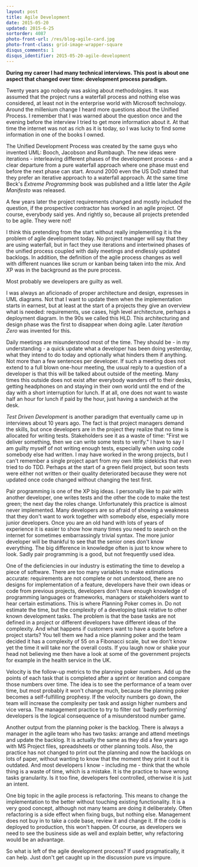 ```yaml
---
layout: post
title: Agile Development
date: 2015-05-20
updated: 2015-6-25
sortorder: 4087
photo-front-url: /res/blog-agile-card.jpg
photo-front-class: grid-image-wrapper-square
disqus_comments: 1
disqus_identifier: 2015-05-20-agile-development
---
```


**During my career I had many technical interviews. This post is about one aspect that changed over time: development process paradigm.**

Twenty years ago nobody was asking about methodologies. It was assumed that the project runs a waterfall process and nothing else was considered, at least not in the enterprise world with Microsoft technology. Around the millenium change I heard more questions about the Unified Process. I remember that I was warned about the question once and the evening before the interview I tried to get more information about it. At that time the internet was not as rich as it is today, so I was lucky to find some information in one of the books I owned.

The Unified Development Process was created by the same guys who invented UML: Booch, Jacobson and Rumbaugh. The new ideas were iterations - interleaving different phases of the development process - and a clear departure from a pure waterfall approach where one phase must end before the next phase can start. Around 2000 even the US DoD stated that they prefer an iterative approach to a waterfall approach. At the same time Beck's _Extreme Programming_ book was published and a little later the _Agile Manifesto_ was released.

A few years later the project requirements changed and mostly included the question, if the prospective contractor has worked in an agile project. Of course, everybody said yes. And rightly so, because all projects pretended to be agile. They were not!

I think this pretending from the start without really implementing it is the problem of agile development today. No project manager will say that they are using waterfall, but in fact they use iterations and intertwined phases of the unified process coupled with daily meetings and endlessly updated backlogs. In addition, the definition of the agile process changes as well with different nuances like scrum or kanban being taken into the mix. And XP was in the background as the pure process.

Most probably we developers are guilty as well.

I was always an aficionado of proper architecture and design, expresses in UML diagrams. Not that I want to update them when the implementation starts in earnest, but at least at the start of a projects they give an overview what is needed: requirements, use cases, high level architecture, perhaps a deployment diagram. In the 90s we called this HLD. This architecturing and design phase was the first to disappear when doing agile. Later _Iteration Zero_ was invented for this.

Daily meetings are misunderstood most of the time. They should be - in my understanding - a quick update what a developer has been doing yesterday, what they intend to do today and optionally what hinders them if anything. Not more than a few sentences per developer. If such a meeting does not extend to a full blown one-hour meeting, the usual reply to a question of a developer is that this will be talked about outside of the meeting. Many times this outside does not exist after everybody wanders off to their desks, getting headphones on and staying in their own world until the end of the day with a short interruption for lunch. If at all, one does not want to waste half an hour for lunch if paid by the hour, just having a sandwich at the desk.

_Test Driven Development_ is another paradigm that eventually came up in interviews about 10 years ago. The fact is that project managers demand the skills, but once developers are in the project they realize that no time is allocated for writing tests. Stakeholders see it as a waste of time: "First we deliver something, then we can write some tests to verify." I have to say I am guilty myself of not writing enough tests, especially when using code somebody else had written. I may have worked in the wrong projects, but I can't remember a single project apart from my own little sidekicks that even tried to do TDD. Perhaps at the start of a green field project, but soon tests were either not written or their quality deteriorated because they were not updated once code changed without changing the test first.

Pair programming is one of the XP big ideas. I personally like to pair with another developer, one writes tests and the other the code to make the test green; the next day the roles change. Unfortunately this practice is almost never implemented. Many developers are so afraid of showing a weakness that they don't want to work together with somebody else, especially more junior developers. Once you are an old hand with lots of years of experience it is easier to show how many times you need to search on the internet for sometimes embarrassingly trivial syntax. The more junior developer will be thankful to see that the senior ones don't know everything. The big difference in knowledge often is just to know where to look. Sadly pair programming is a good, but not frequently used idea.

One of the deficiencies in our industry is estimating the time to develop a piece of software. There are too many variables to make estimations accurate: requirements are not complete or not understood, there are no designs for implementation of a feature, developers have their own ideas or code from previous projects, developers don't have enough knowledge of programming languages or frameworks, managers or stakeholders want to hear certain estimations. This is where Planning Poker comes in. Do not estimate the time, but the complexity of a developing task relative to other known development tasks. The problem is that the base tasks are not defined in a project or different developers have different ideas of the complexity. And what happens if customers want to have a quote before a project starts? You tell them we had a nice planning poker and the team decided it has a complexity of 55 on a Fibonacci scale, but we don't know yet the time it will take nor the overall costs. If you laugh now or shake your head not believing me then have a look at some of the government projects for example in the health service in the UK.

Velocity is the follow-up metrics to the planning poker numbers. Add up the points of each task that is completed after a sprint or iteration and compare those numbers over time. The idea is to see the performance of a team over time, but most probably it won't change much, because the planning poker becomes a self-fulfilling prophesy. If the velocity numbers go down, the team will increase the complexity per task and assign higher numbers and vice versa. The management practice to try to filter out 'badly performing' developers is the logical consequence of a misunderstood number game.

Another output from the planning poker is the backlog. There is always a manager in the agile team who has two tasks: arrange and attend meetings and update the backlog. It is actually the same as they did a few years ago with MS Project files, spreadsheets or other planning tools. Also, the practice has not changed to print out the planning and now the backlogs on lots of paper, without wanting to know that the moment they print it out it is outdated. And most developers I know - including me - think that the whole thing is a waste of time, which is a mistake. It is the practice to have wrong tasks granularity. Is it too fine, developers feel controlled, otherwise it is just an intent.

One big topic in the agile process is refactoring. This means to change the implementation to the better without touching existing functionality. It is a very good concept, although not many teams are doing it deliberately. Often refactoring is a side effect when fixing bugs, but nothing else. Management does not buy in to take a code base, review it and change it. If the code is deployed to production, this won't happen. Of course, as developers we need to see the business side as well and explain better, why refactoring would be an advantage.

So what is left of the agile development process? If used pragmatically, it can help. Just don't get caught up in the discussion pure vs impure.
